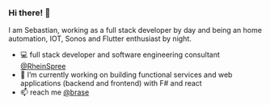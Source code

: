 ### Hi there! 👋

I am Sebastian, working as a full stack developer by day and being an home automation, IOT, Sonos and Flutter enthusiast by night.

- 💻 full stack developer and software engineering consultant <a href="https://rhein-spree.com">@RheinSpree</a> 
- 🔭 I’m currently working on building functional services and web applications (backend and frontend) with F# and react
- 📫 reach me <a href="https://twitter.com/brase">@brase</a>

<!--
**brase/brase** is a ✨ _special_ ✨ repository because its `README.md` (this file) appears on your GitHub profile.

Here are some ideas to get you started:


- 🌱 I’m currently learning ...
- 👯 I’m looking to collaborate on ...
- 🤔 I’m looking for help with ...
- 💬 Ask me about ...
- 📫 How to reach me: ...
- 😄 Pronouns: ...
- ⚡ Fun fact: ...
-->
